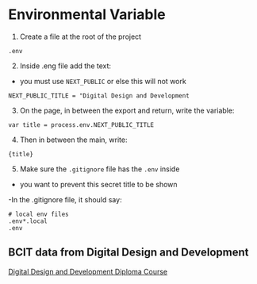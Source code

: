 # Environmental Variable

1. Create a file at the root of the project

```
.env
```

2. Inside .eng file add the text:
- you must use `NEXT_PUBLIC` or else this will not work
```
NEXT_PUBLIC_TITLE = "Digital Design and Development
```

3. On the page, in between the export and return, write the variable:
```
var title = process.env.NEXT_PUBLIC_TITLE
```

4. Then in between the main, write: 
```
{title}
```

5. Make sure the `.gitignore` file has the `.env` inside
- you want to prevent this secret title to be shown

-In the .gitignore file, it should say:
```
# local env files
.env*.local
.env
```

## BCIT data from Digital Design and Development
[Digital Design and Development Diploma Course](https://www.bcit.ca/programs/digital-design-and-development-diploma-full-time-6515dipma/#courses)